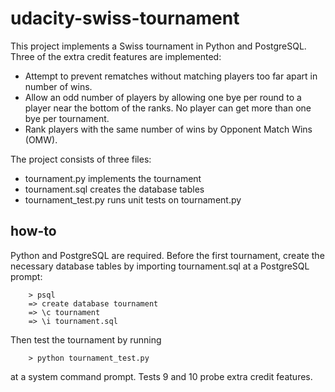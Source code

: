 # udacity-swiss-tournament

This project implements a Swiss tournament in Python and PostgreSQL. Three of the
extra credit features are implemented:
* Attempt to prevent rematches without matching players too far apart in number of wins.
* Allow an odd number of players by allowing one bye per round to a player near the bottom of the ranks. No player can get more than one bye per tournament.
* Rank players with the same number of wins by Opponent Match Wins (OMW).

The project consists of three files:
* tournament.py implements the tournament
* tournament.sql creates the database tables
* tournament_test.py runs unit tests on tournament.py

## how-to

Python and PostgreSQL are required. Before the first tournament, create the necessary database tables by importing tournament.sql at a PostgreSQL prompt:

		> psql
		=> create database tournament
		=> \c tournament
		=> \i tournament.sql

Then test the tournament by running

		> python tournament_test.py

at a system command prompt. Tests 9 and 10 probe extra credit features.
